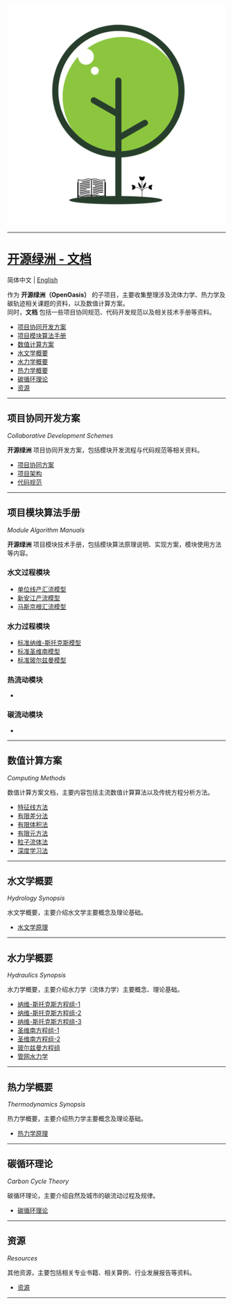 <p align="center">

  <a href="https://github.com/OurForce2020/OpenOasis-Docs">
  <img src="Resources/Logo/logo.svg" alt="OpenOasis-Docs">  
  </a>

</p>

---------------------------------------------------------------------------------

# [开源绿洲 - 文档](https://github.com/OurForce2020/OpenOasis-Docs)

简体中文 | [English](README_EN.md)

作为 **开源绿洲（OpenOasis）** 的子项目，主要收集整理涉及流体力学、热力学及碳轨迹相关课题的资料，以及数值计算方案。  
同时，**文档** 包括一些项目协同规范、代码开发规范以及相关技术手册等资料。

+ [项目协同开发方案](#项目协同开发方案)
+ [项目模块算法手册](#项目模块算法手册)
+ [数值计算方案](#数值计算方案)
+ [水文学概要](#水文学概要)
+ [水力学概要](#水力学概要)
+ [热力学概要](#热力学概要)
+ [碳循环理论](#碳循环理论)
+ [资源](#资源)

---------------------------------------------------------------------------------

## 项目协同开发方案

*Collaborative Development Schemes* 

**开源绿洲** 项目协同开发方案，包括模块开发流程与代码规范等相关资料。

+ [项目协同方案](OpenOasisDevelopeGuides/ModuleDevelopeProcess.md)
+ [项目架构](OpenOasisDevelopeGuides/OpenOasisFramework.md)
+ [代码规范](OpenOasisDevelopeGuides/CodeDevelopeGuide.md)

---------------------------------------------------------------------------------

## 项目模块算法手册

*Module Algorithm Manuals*

**开源绿洲** 项目模块技术手册，包括模块算法原理说明、实现方案，模块使用方法等内容。

### 水文过程模块

+ [单位线产汇流模型](OpenOasisModuleIntros/HydroModules/api.md)
+ [新安江产流模型](OpenOasisModuleIntros/HydroModules/xaj.md)
+ [马斯京根汇流模型](OpenOasisModuleIntros/HydroModules/msk.md)

### 水力过程模块

+ [标准纳维-斯托克斯模型](OpenOasisModuleIntros/HydraModules/StandardNavierStokesModel.md)
+ [标准圣维南模型](OpenOasisModuleIntros/HydraModules/StandardSaintVenantModel.md)
+ [标准玻尔兹曼模型](OpenOasisModuleIntros/HydraModules/StandardBoltzmannModel.md)

### 热流动模块

+ []()

### 碳流动模块

+ []()

---------------------------------------------------------------------------------

## 数值计算方案

*Computing Methods*

数值计算方案文档，主要内容包括主流数值计算算法以及传统方程分析方法。

+ [特征线方法](NumericalComputation/CharacteristicsMethod.md)
+ [有限差分法](NumericalComputation/FiniteDifferenceMethod.md)
+ [有限体积法](NumericalComputation/FiniteVolumeMethod.md)
+ [有限元方法](NumericalComputation/FiniteElementMethod.md)
+ [粒子流体法](NumericalComputation/ParticleHydrodynamicsMethod.md)
+ [深度学习法](NumericalComputation/DeepLearning.md)

---------------------------------------------------------------------------------

## 水文学概要

*Hydrology Synopsis*

水文学概要，主要介绍水文学主要概念及理论基础。

+ [水文学原理](HydrologyTheoryDocs/HydrologicPrinciple.md)

---------------------------------------------------------------------------------

## 水力学概要

*Hydraulics Synopsis*

水力学概要，主要介绍水力学（流体力学）主要概念、理论基础。

+ [纳维-斯托克斯方程组-1](FluidMachinicsTheoryDocs/NavierStokesEquations.md)
+ [纳维-斯托克斯方程组-2](FluidMachinicsTheoryDocs/NavierStokesEquations-2.md)
+ [纳维-斯托克斯方程组-3](FluidMachinicsTheoryDocs/NavierStokesEquations-3.md)
+ [圣维南方程组-1](FluidMachinicsTheoryDocs/SaintVenantEquations.md)
+ [圣维南方程组-2](FluidMachinicsTheoryDocs/SaintVenantEquations-2.md)
+ [玻尔兹曼方程组](FluidMachinicsTheoryDocs/BoltzmannEquations.md)
+ [管网水力学](FluidMachinicsTheoryDocs/PipeNetwork.md)

---------------------------------------------------------------------------------

## 热力学概要

*Thermodynamics Synopsis*

热力学概要，主要介绍热力学主要概念及理论基础。

+ [热力学原理](HeatTranferTheoryDocs/ThermodynamicsPrinciple.md)

---------------------------------------------------------------------------------

## 碳循环理论

*Carbon Cycle Theory*

碳循环理论，主要介绍自然及城市的碳流动过程及规律。

+ [碳循环理论](CarbonCycleTheoryDocs/CarbonCycleTheory.md)

---------------------------------------------------------------------------------

## 资源

*Resources*

其他资源，主要包括相关专业书籍、相关算例、行业发展报告等资料。

+ [资源](Resources/ReadMe.md)

---------------------------------------------------------------------------------